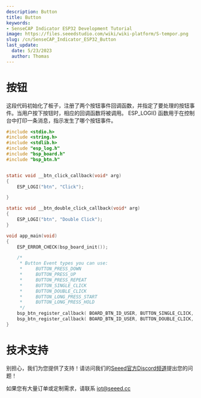 ```yaml
---
description: Button
title: Button
keywords:
- SenseCAP Indicator ESP32 Development Tutorial
image: https://files.seeedstudio.com/wiki/wiki-platform/S-tempor.png
slug: /cn/SenseCAP_Indicator_ESP32_Button
last_update:
  date: 5/23/2023
  author: Thomas
---
```

# **按钮**

这段代码初始化了板子，注册了两个按钮事件回调函数，并指定了要处理的按钮事件。当用户按下按钮时，相应的回调函数将被调用。
ESP_LOGI() 函数用于在控制台中打印一条消息，指示发生了哪个按钮事件。


```c
#include <stdio.h>
#include <string.h>
#include <stdlib.h>
#include "esp_log.h"
#include "bsp_board.h"
#include "bsp_btn.h"


static void __btn_click_callback(void* arg)
{
    ESP_LOGI("btn", "Click");

}

static void __btn_double_click_callback(void* arg)
{
    ESP_LOGI("btn", "Double Click");
}

void app_main(void)
{
    ESP_ERROR_CHECK(bsp_board_init());

    /*
     * Button Event types you can use:
     *     BUTTON_PRESS_DOWN
     *     BUTTON_PRESS_UP
     *     BUTTON_PRESS_REPEAT
     *     BUTTON_SINGLE_CLICK
     *     BUTTON_DOUBLE_CLICK
     *     BUTTON_LONG_PRESS_START
     *     BUTTON_LONG_PRESS_HOLD
     */
    bsp_btn_register_callback( BOARD_BTN_ID_USER, BUTTON_SINGLE_CLICK, __btn_click_callback, NULL);
    bsp_btn_register_callback( BOARD_BTN_ID_USER, BUTTON_DOUBLE_CLICK, __btn_double_click_callback, NULL);
}

```




# **技术支持**

   别担心，我们为您提供了支持！请访问我们的[Seeed官方Discord频道](https://discord.com/invite/QqMgVwHT3X)提出您的问题！

如果您有大量订单或定制需求，请联系 iot@seeed.cc
